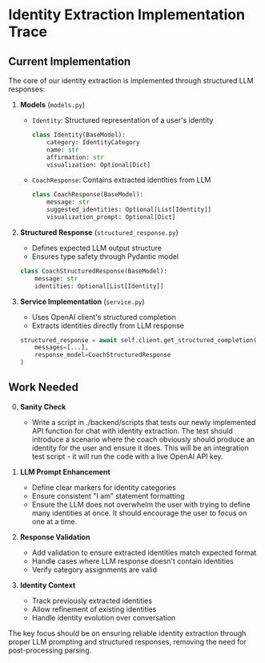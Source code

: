 # Identity Extraction Implementation Trace

## Current Implementation

The core of our identity extraction is implemented through structured LLM responses:

1. **Models** (`models.py`)
   - `Identity`: Structured representation of a user's identity
     ```python
     class Identity(BaseModel):
         category: IdentityCategory
         name: str
         affirmation: str
         visualization: Optional[Dict]
     ```
   - `CoachResponse`: Contains extracted identities from LLM
     ```python
     class CoachResponse(BaseModel):
         message: str
         suggested_identities: Optional[List[Identity]]
         visualization_prompt: Optional[Dict]
     ```

2. **Structured Response** (`structured_response.py`)
   - Defines expected LLM output structure
   - Ensures type safety through Pydantic model
   ```python
   class CoachStructuredResponse(BaseModel):
       message: str
       identities: Optional[List[Identity]]
   ```

3. **Service Implementation** (`service.py`)
   - Uses OpenAI client's structured completion
   - Extracts identities directly from LLM response
   ```python
   structured_response = await self.client.get_structured_completion(
       messages=[...],
       response_model=CoachStructuredResponse
   )
   ```

## Work Needed

0. **Sanity Check**
   - Write a script in ./backend/scripts that tests our newly
     implemented API function for chat with identity extraction.
     The test should introduce a scenario where the coach obviously
     should produce an identity for the user and ensure it does.
     This will be an integration test script - it will run the
     code with a live OpenAI API key.

1. **LLM Prompt Enhancement**
   - Define clear markers for identity categories
   - Ensure consistent "I am" statement formatting
   - Ensure the LLM does not overwhelm the user with trying to 
     define many identities at once. It should encourage the user
     to focus on one at a time.

2. **Response Validation**
   - Add validation to ensure extracted identities match expected format
   - Handle cases where LLM response doesn't contain identities
   - Verify category assignments are valid

3. **Identity Context**
   - Track previously extracted identities
   - Allow refinement of existing identities
   - Handle identity evolution over conversation

The key focus should be on ensuring reliable identity extraction through proper LLM prompting and structured responses, removing the need for post-processing parsing.
